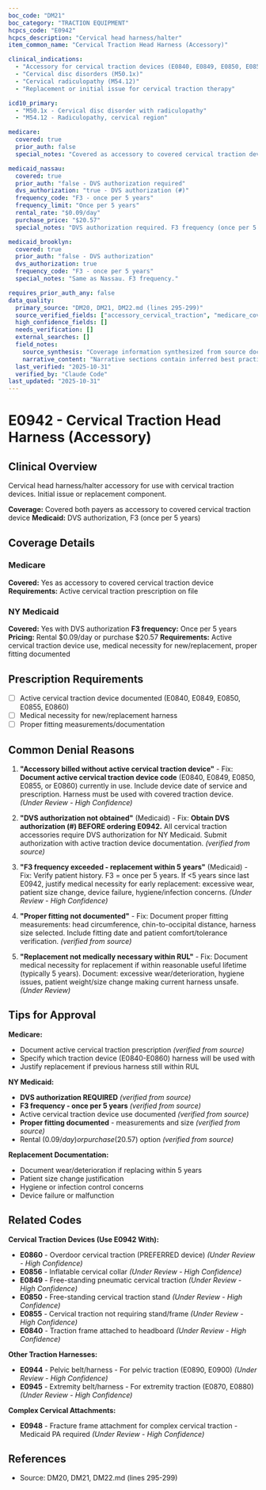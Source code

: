 ```yaml
---
boc_code: "DM21"
boc_category: "TRACTION EQUIPMENT"
hcpcs_code: "E0942"
hcpcs_description: "Cervical head harness/halter"
item_common_name: "Cervical Traction Head Harness (Accessory)"

clinical_indications:
  - "Accessory for cervical traction devices (E0840, E0849, E0850, E0855, E0860)"
  - "Cervical disc disorders (M50.1x)"
  - "Cervical radiculopathy (M54.12)"
  - "Replacement or initial issue for cervical traction therapy"

icd10_primary:
  - "M50.1x - Cervical disc disorder with radiculopathy"
  - "M54.12 - Radiculopathy, cervical region"

medicare:
  covered: true
  prior_auth: false
  special_notes: "Covered as accessory to covered cervical traction device. Requires active cervical traction prescription on file."

medicaid_nassau:
  covered: true
  prior_auth: "false - DVS authorization required"
  dvs_authorization: "true - DVS authorization (#)"
  frequency_code: "F3 - once per 5 years"
  frequency_limit: "Once per 5 years"
  rental_rate: "$0.09/day"
  purchase_price: "$20.57"
  special_notes: "DVS authorization required. F3 frequency (once per 5 years). Rental $0.09/day or purchase $20.57. Documentation: active cervical traction device use, medical necessity for new/replacement harness, proper fitting documented."

medicaid_brooklyn:
  covered: true
  prior_auth: "false - DVS authorization"
  dvs_authorization: true
  frequency_code: "F3 - once per 5 years"
  special_notes: "Same as Nassau. F3 frequency."

requires_prior_auth_any: false
data_quality:
  primary_source: "DM20, DM21, DM22.md (lines 295-299)"
  source_verified_fields: ["accessory_cervical_traction", "medicare_covered_accessory", "medicaid_dvs", "f3_once_per_5years", "rental_0.09_day", "purchase_20.57"]
  high_confidence_fields: []
  needs_verification: []
  external_searches: []
  field_notes:
    source_synthesis: "Coverage information synthesized from source document"
    narrative_content: "Narrative sections contain inferred best practices and typical coverage patterns"
  last_verified: "2025-10-31"
  verified_by: "Claude Code"
last_updated: "2025-10-31"
---
```


# E0942 - Cervical Traction Head Harness (Accessory)

## Clinical Overview
Cervical head harness/halter accessory for use with cervical traction devices. Initial issue or replacement component.

**Coverage:** Covered both payers as accessory to covered cervical traction device
**Medicaid:** DVS authorization, F3 (once per 5 years)

## Coverage Details

### Medicare
**Covered:** Yes as accessory to covered cervical traction device
**Requirements:** Active cervical traction prescription on file

### NY Medicaid
**Covered:** Yes with DVS authorization
**F3 frequency:** Once per 5 years
**Pricing:** Rental $0.09/day or purchase $20.57
**Requirements:** Active cervical traction device use, medical necessity for new/replacement, proper fitting documented

## Prescription Requirements
- [ ] Active cervical traction device documented (E0840, E0849, E0850, E0855, E0860)
- [ ] Medical necessity for new/replacement harness
- [ ] Proper fitting measurements/documentation

## Common Denial Reasons

1. **"Accessory billed without active cervical traction device"** - Fix: **Document active cervical traction device code** (E0840, E0849, E0850, E0855, or E0860) currently in use. Include device date of service and prescription. Harness must be used with covered traction device. *(Under Review - High Confidence)*

2. **"DVS authorization not obtained"** (Medicaid) - Fix: **Obtain DVS authorization (#) BEFORE ordering E0942.** All cervical traction accessories require DVS authorization for NY Medicaid. Submit authorization with active traction device documentation. *(verified from source)*

3. **"F3 frequency exceeded - replacement within 5 years"** (Medicaid) - Fix: Verify patient history. F3 = once per 5 years. If <5 years since last E0942, justify medical necessity for early replacement: excessive wear, patient size change, device failure, hygiene/infection concerns. *(Under Review - High Confidence)*

4. **"Proper fitting not documented"** - Fix: Document proper fitting measurements: head circumference, chin-to-occipital distance, harness size selected. Include fitting date and patient comfort/tolerance verification. *(verified from source)*

5. **"Replacement not medically necessary within RUL"** - Fix: Document medical necessity for replacement if within reasonable useful lifetime (typically 5 years). Document: excessive wear/deterioration, hygiene issues, patient weight/size change making current harness unsafe. *(Under Review)*

## Tips for Approval

**Medicare:**
- Document active cervical traction prescription *(verified from source)*
- Specify which traction device (E0840-E0860) harness will be used with
- Justify replacement if previous harness still within RUL

**NY Medicaid:**
- **DVS authorization REQUIRED** *(verified from source)*
- **F3 frequency - once per 5 years** *(verified from source)*
- Active cervical traction device use documented *(verified from source)*
- **Proper fitting documented** - measurements and size *(verified from source)*
- Rental ($0.09/day) or purchase ($20.57) option *(verified from source)*

**Replacement Documentation:**
- Document wear/deterioration if replacing within 5 years
- Patient size change justification
- Hygiene or infection control concerns
- Device failure or malfunction

## Related Codes

**Cervical Traction Devices (Use E0942 With):**
- **E0860** - Overdoor cervical traction (PREFERRED device) *(Under Review - High Confidence)*
- **E0856** - Inflatable cervical collar *(Under Review - High Confidence)*
- **E0849** - Free-standing pneumatic cervical traction *(Under Review - High Confidence)*
- **E0850** - Free-standing cervical traction stand *(Under Review - High Confidence)*
- **E0855** - Cervical traction not requiring stand/frame *(Under Review - High Confidence)*
- **E0840** - Traction frame attached to headboard *(Under Review - High Confidence)*

**Other Traction Harnesses:**
- **E0944** - Pelvic belt/harness - For pelvic traction (E0890, E0900) *(Under Review - High Confidence)*
- **E0945** - Extremity belt/harness - For extremity traction (E0870, E0880) *(Under Review - High Confidence)*

**Complex Cervical Attachments:**
- **E0948** - Fracture frame attachment for complex cervical traction - Medicaid PA required *(Under Review - High Confidence)*

## References
- Source: DM20, DM21, DM22.md (lines 295-299)
